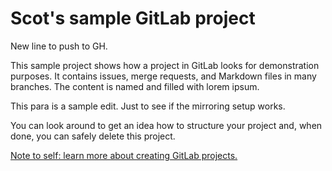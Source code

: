 
# Scot's sample GitLab project

New line to push to GH.

This sample project shows how a project in GitLab looks for demonstration purposes. It contains issues, merge requests, and Markdown files in many branches. The content is named and filled with lorem ipsum.

This para is a sample edit. Just to see if the mirroring setup works.

You can look around to get an idea how to structure your project and, when done, you can safely delete this project.

[Note to self: learn more about creating GitLab projects.](https://docs.gitlab.com/ee/gitlab-basics/create-project.html)


